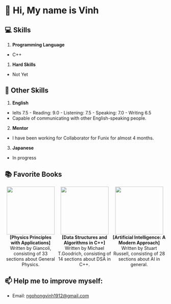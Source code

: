 # 👋 Hi, My name is Vinh

## 💻 Skills
1. **Programming Language**
- C++
1. **Hard Skills**
- Not Yet

## 🌟 Other Skills
1. **English**
- Ielts 7.5 - Reading: 9.0 - Listening: 7.5 - Speaking: 7.0 - Writing 6.5
- Capable of communicating with other English-speaking people.
2. **Mentor**
- I have been working for Collaborator for Funix for almost 4 months.
3. **Japanese**
- In progress

## 📚 Favorite Books
<div style="display: flex; justify-content: space-around;">
<div style="text-align: center;">
<img src="https://images-na.ssl-images-amazon.com/images/I/41E1t7JE9oL._SX322_BO1,204,203,200_.jpg" width="150"/><br>
<strong>[Physics Principles with Applications]</strong><br>
Written by Giancoli, consisting of 33 sections about General Physics.
</div>
<div style="text-align: center;">
<img src="https://images-na.ssl-images-amazon.com/images/I/41cr3wCX09L._SX379_BO1,204,203,200_.jpg" width="150"/><br>
<strong>[Data Structures and Algorithms in C++]</strong><br>
Written by Michael T.Goodrich, consisting of 14 sections about DSA in C++.
</div>
<div style="text-align: center;">
<img src="https://images-na.ssl-images-amazon.com/images/I/41Z1rmiwFGL._SX331_BO1,204,203,200_.jpg" width="150"/><br>
<strong>[Artificial Intelligence: A Modern Approach]</strong><br>
Written by Stuart Russell, consisting of 28 sections about AI in general.
</div>
</div>

## 📫 Help me to improve myself:
- Email: ngohongvinh1912@gmail.com
